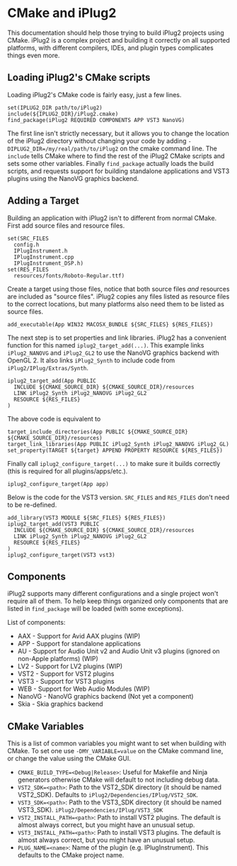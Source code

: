 # CMake and iPlug2

This documentation should help those trying to build iPlug2 projects using
CMake. iPlug2 is a complex project and building it correctly on all supported
platforms, with different compilers, IDEs, and plugin types complicates things
even more.


## Loading iPlug2's CMake scripts
Loading iPlug2's CMake code is fairly easy, just a few lines.

```
set(IPLUG2_DIR path/to/iPlug2)
include(${IPLUG2_DIR}/iPlug2.cmake)
find_package(iPlug2 REQUIRED COMPONENTS APP VST3 NanoVG)
```

The first line isn't strictly necessary, but it allows you to change the location
of the iPlug2 directory without changing your code by adding
`-DIPLUG2_DIR=/my/real/path/to/iPlug2` on the cmake command line. The `include`
tells CMake where to find the rest of the iPlug2 CMake scripts and sets some
other variables. Finally `find_package` actually loads the build scripts, and
requests support for building standalone applications and VST3 plugins using
the NanoVG graphics backend.

## Adding a Target
Building an application with iPlug2 isn't to different from normal CMake.
First add source files and resource files.
```
set(SRC_FILES
  config.h
  IPlugInstrument.h
  IPlugInstrument.cpp
  IPlugInstrument_DSP.h)
set(RES_FILES
  resources/fonts/Roboto-Regular.ttf)
```

Create a target using those files, notice that both source files *and* resources are included as "source files". iPlug2 copies any files listed as resource files to the correct locations, but many platforms also need them to be listed as source files.
```
add_executable(App WIN32 MACOSX_BUNDLE ${SRC_FILES} ${RES_FILES})
```

The next step is to set properties and link libraries. iPlug2 has a convenient function for this named `iplug2_target_add(...)`. This example links `iPlug2_NANOVG` and `iPlug2_GL2` to use the NanoVG graphics backend with OpenGL 2. It also links `iPlug2_Synth` to include code from `iPlug2/IPlug/Extras/Synth`.
```
iplug2_target_add(App PUBLIC
  INCLUDE ${CMAKE_SOURCE_DIR} ${CMAKE_SOURCE_DIR}/resources
  LINK iPlug2_Synth iPlug2_NANOVG iPlug2_GL2
  RESOURCE ${RES_FILES}
)
```
The above code is equivalent to
```
target_include_directories(App PUBLIC ${CMAKE_SOURCE_DIR} ${CMAKE_SOURCE_DIR}/resources)
target_link_libraries(App PUBLIC iPlug2_Synth iPlug2_NANOVG iPlug2_GL)
set_property(TARGET ${target} APPEND PROPERTY RESOURCE ${RES_FILES})
```
Finally call `iplug2_configure_target(...)` to make sure it builds correctly (this is required for all plugins/apps/etc.).
```
iplug2_configure_target(App app)
```

Below is the code for the VST3 version. `SRC_FILES` and `RES_FILES` don't need to be re-defined. 
```
add_library(VST3 MODULE ${SRC_FILES} ${RES_FILES})
iplug2_target_add(VST3 PUBLIC
  INCLUDE ${CMAKE_SOURCE_DIR} ${CMAKE_SOURCE_DIR}/resources
  LINK iPlug2_Synth iPlug2_NANOVG iPlug2_GL2
  RESOURCE ${RES_FILES}
)
iplug2_configure_target(VST3 vst3)
```

## Components
iPlug2 supports many different configurations and a single project won't require
all of them. To help keep things organized only components that are listed
in `find_package` will be loaded (with some exceptions). 

List of components:
* AAX - Support for Avid AAX plugins (WIP)
* APP - Support for standalone applications
* AU - Support for Audio Unit v2 and Audio Unit v3 plugins (ignored on non-Apple platforms) (WIP)
* LV2 - Support for LV2 plugins (WIP)
* VST2 - Support for VST2 plugins
* VST3 - Support for VST3 plugins
* WEB - Support for Web Audio Modules (WIP)
* NanoVG - NanoVG graphics backend (Not yet a component)
* Skia - Skia graphics backend



## CMake Variables
This is a list of common variables you might want to set when building with
CMake. To set one use `-DMY_VARIABLE=value` on the CMake command line, or
change the value using the CMake GUI.

* `CMAKE_BUILD_TYPE=<Debug|Release>`: Useful for Makefile and Ninja generators
  otherwise CMake will default to not including debug data.
* `VST2_SDK=<path>`: Path to the VST2_SDK directory (it should be named VST2_SDK).
  Defaults to `iPlug2/Dependencies/IPlug/VST2_SDK`.
* `VST3_SDK=<path>`: Path to the VST3_SDK directory (it should be named VST3_SDK).
  `iPlug2/Dependencies/IPlug/VST3_SDK`
* `VST2_INSTALL_PATH=<path>`: Path to install VST2 plugins. The default is almost
  always correct, but you might have an unusual setup.
* `VST3_INSTALL_PATH=<path>`: Path to install VST3 plugins. The default is almost
  always correct, but you might have an unusual setup.
* `PLUG_NAME=<name>`: Name of the plugin (e.g. IPlugInstrument). This defaults
  to the CMake project name.

